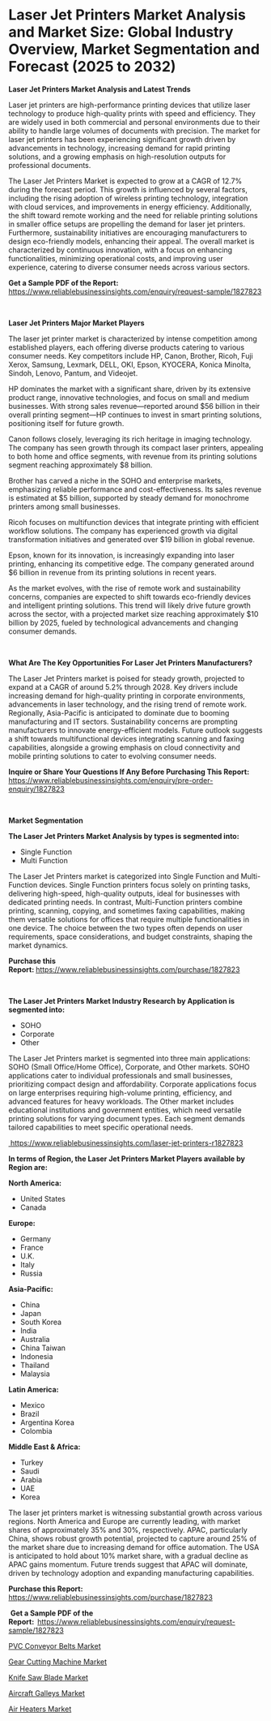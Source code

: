 <p><h1>Laser Jet Printers Market Analysis and Market Size: Global Industry Overview, Market Segmentation and Forecast (2025 to 2032)</h1></p><p><strong>Laser Jet Printers Market Analysis and Latest Trends</strong></p>
<p><p>Laser jet printers are high-performance printing devices that utilize laser technology to produce high-quality prints with speed and efficiency. They are widely used in both commercial and personal environments due to their ability to handle large volumes of documents with precision. The market for laser jet printers has been experiencing significant growth driven by advancements in technology, increasing demand for rapid printing solutions, and a growing emphasis on high-resolution outputs for professional documents.</p><p>The Laser Jet Printers Market is expected to grow at a CAGR of 12.7% during the forecast period. This growth is influenced by several factors, including the rising adoption of wireless printing technology, integration with cloud services, and improvements in energy efficiency. Additionally, the shift toward remote working and the need for reliable printing solutions in smaller office setups are propelling the demand for laser jet printers. Furthermore, sustainability initiatives are encouraging manufacturers to design eco-friendly models, enhancing their appeal. The overall market is characterized by continuous innovation, with a focus on enhancing functionalities, minimizing operational costs, and improving user experience, catering to diverse consumer needs across various sectors.</p></p>
<p><strong>Get a Sample PDF of the Report:&nbsp;</strong> <a href="https://www.reliablebusinessinsights.com/enquiry/request-sample/1827823?utm_campaign=1091&utm_medium=2&utm_source=Github&utm_content=ia&utm_term=22022025&utm_id=laser-jet-printers">https://www.reliablebusinessinsights.com/enquiry/request-sample/1827823</a></p>
<p>&nbsp;</p>
<p><strong>Laser Jet Printers Major Market Players</strong></p>
<p><p>The laser jet printer market is characterized by intense competition among established players, each offering diverse products catering to various consumer needs. Key competitors include HP, Canon, Brother, Ricoh, Fuji Xerox, Samsung, Lexmark, DELL, OKI, Epson, KYOCERA, Konica Minolta, Sindoh, Lenovo, Pantum, and Videojet.</p><p>HP dominates the market with a significant share, driven by its extensive product range, innovative technologies, and focus on small and medium businesses. With strong sales revenue—reported around $56 billion in their overall printing segment—HP continues to invest in smart printing solutions, positioning itself for future growth.</p><p>Canon follows closely, leveraging its rich heritage in imaging technology. The company has seen growth through its compact laser printers, appealing to both home and office segments, with revenue from its printing solutions segment reaching approximately $8 billion.</p><p>Brother has carved a niche in the SOHO and enterprise markets, emphasizing reliable performance and cost-effectiveness. Its sales revenue is estimated at $5 billion, supported by steady demand for monochrome printers among small businesses.</p><p>Ricoh focuses on multifunction devices that integrate printing with efficient workflow solutions. The company has experienced growth via digital transformation initiatives and generated over $19 billion in global revenue.</p><p>Epson, known for its innovation, is increasingly expanding into laser printing, enhancing its competitive edge. The company generated around $6 billion in revenue from its printing solutions in recent years.</p><p>As the market evolves, with the rise of remote work and sustainability concerns, companies are expected to shift towards eco-friendly devices and intelligent printing solutions. This trend will likely drive future growth across the sector, with a projected market size reaching approximately $10 billion by 2025, fueled by technological advancements and changing consumer demands.</p></p>
<p>&nbsp;</p>
<p><strong>What Are The Key Opportunities For Laser Jet Printers Manufacturers?</strong></p>
<p><p>The Laser Jet Printers market is poised for steady growth, projected to expand at a CAGR of around 5.2% through 2028. Key drivers include increasing demand for high-quality printing in corporate environments, advancements in laser technology, and the rising trend of remote work. Regionally, Asia-Pacific is anticipated to dominate due to booming manufacturing and IT sectors. Sustainability concerns are prompting manufacturers to innovate energy-efficient models. Future outlook suggests a shift towards multifunctional devices integrating scanning and faxing capabilities, alongside a growing emphasis on cloud connectivity and mobile printing solutions to cater to evolving consumer needs.</p></p>
<p><strong>Inquire or Share Your Questions If Any Before Purchasing This Report:</strong> <a href="https://www.reliablebusinessinsights.com/enquiry/pre-order-enquiry/1827823?utm_campaign=1091&utm_medium=2&utm_source=Github&utm_content=ia&utm_term=22022025&utm_id=laser-jet-printers">https://www.reliablebusinessinsights.com/enquiry/pre-order-enquiry/1827823</a></p>
<p>&nbsp;</p>
<p><strong>Market Segmentation</strong></p>
<p><strong>The Laser Jet Printers Market Analysis by types is segmented into:</strong></p>
<p><ul><li>Single Function</li><li>Multi Function</li></ul></p>
<p><p>The Laser Jet Printers market is categorized into Single Function and Multi-Function devices. Single Function printers focus solely on printing tasks, delivering high-speed, high-quality outputs, ideal for businesses with dedicated printing needs. In contrast, Multi-Function printers combine printing, scanning, copying, and sometimes faxing capabilities, making them versatile solutions for offices that require multiple functionalities in one device. The choice between the two types often depends on user requirements, space considerations, and budget constraints, shaping the market dynamics.</p></p>
<p><strong>Purchase this Report:&nbsp;</strong><a href="https://www.reliablebusinessinsights.com/purchase/1827823?utm_campaign=1091&utm_medium=2&utm_source=Github&utm_content=ia&utm_term=22022025&utm_id=laser-jet-printers">https://www.reliablebusinessinsights.com/purchase/1827823</a></p>
<p>&nbsp;</p>
<p><strong>The Laser Jet Printers Market Industry Research by Application is segmented into:</strong></p>
<p><ul><li>SOHO</li><li>Corporate</li><li>Other</li></ul></p>
<p><p>The Laser Jet Printers market is segmented into three main applications: SOHO (Small Office/Home Office), Corporate, and Other markets. SOHO applications cater to individual professionals and small businesses, prioritizing compact design and affordability. Corporate applications focus on large enterprises requiring high-volume printing, efficiency, and advanced features for heavy workloads. The Other market includes educational institutions and government entities, which need versatile printing solutions for varying document types. Each segment demands tailored capabilities to meet specific operational needs.</p></p>
<p><a href="https://www.reliablebusinessinsights.com/laser-jet-printers-r1827823?utm_campaign=1091&utm_medium=2&utm_source=Github&utm_content=ia&utm_term=22022025&utm_id=laser-jet-printers">&nbsp;https://www.reliablebusinessinsights.com/laser-jet-printers-r1827823</a></p>
<p><strong>In terms of Region, the Laser Jet Printers Market Players available by Region are:</strong></p>
<p>
    <p> <strong> North America: </strong>
        <ul>
            <li>United States</li>
            <li>Canada</li>
        </ul>
        </p> 
    <p> <strong> Europe: </strong>
        <ul>
            <li>Germany</li>
            <li>France</li>
            <li>U.K.</li>
            <li>Italy</li>
            <li>Russia</li>
        </ul>
        </p> 
    <p> <strong> Asia-Pacific: </strong>
        <ul>
            <li>China</li>
            <li>Japan</li>
            <li>South Korea</li>
            <li>India</li>
            <li>Australia</li>
            <li>China Taiwan</li>
            <li>Indonesia</li>
            <li>Thailand</li>
            <li>Malaysia</li>
        </ul>
        </p> 
    <p> <strong> Latin America: </strong>
        <ul>
            <li>Mexico</li>
            <li>Brazil</li>
            <li>Argentina Korea</li>
            <li>Colombia</li>
        </ul>
        </p> 
    <p> <strong> Middle East & Africa: </strong>
        <ul>
            <li>Turkey</li>
            <li>Saudi</li>
            <li>Arabia</li>
            <li>UAE</li>
            <li>Korea</li>
        </ul>
    </p>
    </p>
<p><p>The laser jet printers market is witnessing substantial growth across various regions. North America and Europe are currently leading, with market shares of approximately 35% and 30%, respectively. APAC, particularly China, shows robust growth potential, projected to capture around 25% of the market share due to increasing demand for office automation. The USA is anticipated to hold about 10% market share, with a gradual decline as APAC gains momentum. Future trends suggest that APAC will dominate, driven by technology adoption and expanding manufacturing capabilities.</p></p>
<p><strong>Purchase this Report: </strong><a href="https://www.reliablebusinessinsights.com/purchase/1827823?utm_campaign=1091&utm_medium=2&utm_source=Github&utm_content=ia&utm_term=22022025&utm_id=laser-jet-printers">https://www.reliablebusinessinsights.com/purchase/1827823</a></p>
<p>&nbsp;<strong>Get a Sample PDF of the Report:&nbsp;&nbsp;</strong><a href="https://www.reliablebusinessinsights.com/enquiry/request-sample/1827823?utm_campaign=1091&utm_medium=2&utm_source=Github&utm_content=ia&utm_term=22022025&utm_id=laser-jet-printers">https://www.reliablebusinessinsights.com/enquiry/request-sample/1827823</a></p>
<p><strong></strong></p>
<p><p><a href="https://github.com/sevitadwiani/Market-Research-Report-List-1/blob/main/pvc-conveyor-belts-market.md?utm_campaign=1091&utm_medium=2&utm_source=Github&utm_content=ia&utm_term=22022025&utm_id=laser-jet-printers">PVC Conveyor Belts Market</a></p><p><a href="https://github.com/tafuaraasswn/Market-Research-Report-List-1/blob/main/gear-cutting-machine-market.md?utm_campaign=1091&utm_medium=2&utm_source=Github&utm_content=ia&utm_term=22022025&utm_id=laser-jet-printers">Gear Cutting Machine Market</a></p><p><a href="https://github.com/lestymbango/Market-Research-Report-List-1/blob/main/knife-saw-blade-market.md?utm_campaign=1091&utm_medium=2&utm_source=Github&utm_content=ia&utm_term=22022025&utm_id=laser-jet-printers">Knife Saw Blade Market</a></p><p><a href="https://github.com/peggiputra7o/Market-Research-Report-List-1/blob/main/aircraft-galleys-market.md?utm_campaign=1091&utm_medium=2&utm_source=Github&utm_content=ia&utm_term=22022025&utm_id=laser-jet-printers">Aircraft Galleys Market</a></p><p><a href="https://github.com/enolvesey/Market-Research-Report-List-1/blob/main/air-heaters-market.md?utm_campaign=1091&utm_medium=2&utm_source=Github&utm_content=ia&utm_term=22022025&utm_id=laser-jet-printers">Air Heaters Market</a></p></p>